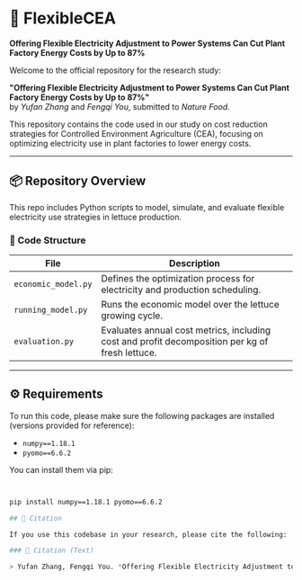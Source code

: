 

# 🌿 FlexibleCEA

**Offering Flexible Electricity Adjustment to Power Systems Can Cut Plant Factory Energy Costs by Up to 87%**

Welcome to the official repository for the research study:

**"Offering Flexible Electricity Adjustment to Power Systems Can Cut Plant Factory Energy Costs by Up to 87%"**  
by *Yufan Zhang* and *Fengqi You*, submitted to *Nature Food*.

This repository contains the code used in our study on cost reduction strategies for Controlled Environment Agriculture (CEA), focusing on optimizing electricity use in plant factories to lower energy costs.

---

## 📦 Repository Overview

This repo includes Python scripts to model, simulate, and evaluate flexible electricity use strategies in lettuce production.

### 🧩 Code Structure

| File                | Description                                                                                  |
|---------------------|----------------------------------------------------------------------------------------------|
| `economic_model.py` | Defines the optimization process for electricity and production scheduling.                  |
| `running_model.py`  | Runs the economic model over the lettuce growing cycle.                                      |
| `evaluation.py`     | Evaluates annual cost metrics, including cost and profit decomposition per kg of fresh lettuce. |

---

## ⚙️ Requirements

To run this code, please make sure the following packages are installed (versions provided for reference):

- `numpy==1.18.1`  
- `pyomo==6.6.2`

You can install them via pip:

```bash


pip install numpy==1.18.1 pyomo==6.6.2

## 📖 Citation

If you use this codebase in your research, please cite the following:

### 📄 Citation (Text)

> Yufan Zhang, Fengqi You. *Offering Flexible Electricity Adjustment to Power Systems Can Cut Plant Factory Energy Costs by Up to 87%*. Submitted to *Nature Food*, 2025.

